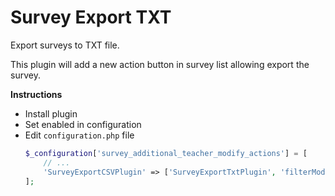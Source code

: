 # Survey Export TXT

Export surveys to TXT file.

This plugin will add a new action button in survey list allowing export the survey.

**Instructions**

- Install plugin
- Set enabled in configuration
- Edit `configuration.php` file
  ```php
  $_configuration['survey_additional_teacher_modify_actions'] = [
      // ...
      'SurveyExportCSVPlugin' => ['SurveyExportTxtPlugin', 'filterModify'],
  ];
  ```
